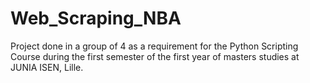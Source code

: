# Web_Scraping_NBA
Project done in a group of 4 as a requirement for the Python Scripting Course during the first semester of the first year of masters studies at JUNIA ISEN, Lille.
